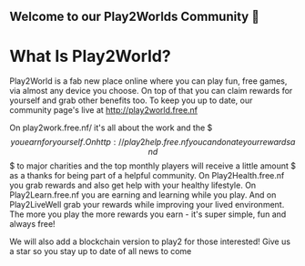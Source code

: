 ## Welcome to our Play2Worlds Community 👋

# What Is Play2World?

Play2World is a fab new place online where you can play fun, free games, via almost any device you choose. On top of that you can claim rewards for yourself and grab other benefits too.
To keep you up to date, our community page's live at http://play2world.free.nf

On play2work.free.nf/ it's all about the work and the $$$ you earn for yourself. On http://play2help.free.nf you can donate your rewards and $$$ to major charities and the top monthly players will receive a little amount $ as a thanks for being part of a helpful community. On Play2Health.free.nf you grab rewards and also get help with your healthy lifestyle. On Play2Learn.free.nf you are earning and learning while you play. And on Play2LiveWell grab your rewards while improving your lived environment. The more you play the more rewards you earn - it's super simple, fun and always free! 

We will also add a blockchain version to play2 for those interested! Give us a star so you stay up to date of all news to come

 

<!--

**Here are some ideas to get you started:**

🙋‍♀️ A short introduction - what is your organization all about?
🌈 Contribution guidelines - how can the community get involved?
👩‍💻 Useful resources - where can the community find your docs? Is there anything else the community should know?
🍿 Fun facts - what does your team eat for breakfast?
🧙 Remember, you can do mighty things with the power of [Markdown](https://docs.github.com/github/writing-on-github/getting-started-with-writing-and-formatting-on-github/basic-writing-and-formatting-syntax)
-->
